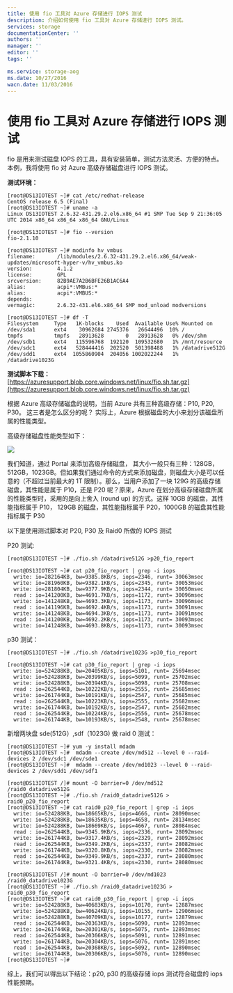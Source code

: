 ```yaml
---
title: 使用 fio 工具对 Azure 存储进行 IOPS 测试
description: 介绍如何使用 fio 工具对 Azure 存储进行 IOPS 测试。
services: storage
documentationCenter: ''
authors: ''
manager: ''
editor: ''
tags: ''

ms.service: storage-aog
ms.date: 10/27/2016
wacn.date: 11/03/2016
---
```


# 使用 fio 工具对 Azure 存储进行 IOPS 测试

fio 是用来测试磁盘 IOPS 的工具，具有安装简单，测试方法灵活、方便的特点。 
本例，我将使用 fio 对 Azure 高级存储磁盘进行 IOPS 测试。

**测试环境：**

```
[root@DS13IOTEST ~]# cat /etc/redhat-release
CentOS release 6.5 (Final)
[root@DS13IOTEST ~]# uname -a
Linux DS13IOTEST 2.6.32-431.29.2.el6.x86_64 #1 SMP Tue Sep 9 21:36:05 UTC 2014 x86_64 x86_64 x86_64 GNU/Linux

[root@DS13IOTEST ~]# fio --version
fio-2.1.10

[root@DS13IOTEST ~]# modinfo hv_vmbus
filename:       /lib/modules/2.6.32-431.29.2.el6.x86_64/weak-updates/microsoft-hyper-v/hv_vmbus.ko
version:        4.1.2
license:        GPL
srcversion:     82B9AE7A2B6BFE26B1AC6A4
alias:          acpi*:VMBus:*
alias:          acpi*:VMBUS:*
depends:
vermagic:       2.6.32-431.el6.x86_64 SMP mod_unload modversions

[root@DS13IOTEST ~]# df -T
Filesystem     Type   1K-blocks    Used  Available Use% Mounted on
/dev/sda1      ext4    30962684 2745376   26644496  10% /
tmpfs          tmpfs   28913628       0   28913628   0% /dev/shm
/dev/sdb1      ext4   115596768  192120  109532680   1% /mnt/resource
/dev/sdc1      ext4   528444416  202520  501398488   1% /datadrive512G
/dev/sdd1      ext4  1055860904  204056 1002022244   1% /datadrive1023G
```

**测试脚本下载：**[https://azuresupport.blob.core.windows.net/linux/fio.sh.tar.gz](https://azuresupport.blob.core.windows.net/linux/fio.sh.tar.gz)

根据 Azure 高级存储磁盘的说明，当前 Azure 共有三种高级存储：P10, P20, P30。 这三者是怎么区分的呢？ 实际上，Azure 根据磁盘的大小来划分该磁盘所属的性能类型。

高级存储磁盘性能类型如下：

![](./media/aog-storage-fio-iops-test/premium-storage.png)

我们知道，通过 Portal 来添加高级存储磁盘， 其大小一般只有三种：128GB，512GB，1023GB。但如果我们通过命令的方式来添加磁盘，则磁盘大小是可以任意的（不超过当前最大的 1T 限制）。那么，当用户添加了一块 129G 的高级存储磁盘，其性能是属于 P10，还是 P20 呢？原来，Azure 在划分高级存储磁盘所属的性能类型时，采用的是向上舍入 (round up) 的方式。这样 10GB 的磁盘，其性能指标属于 P10， 129GB 的磁盘，其性能指标属于 P20，1000GB 的磁盘其性能指标属于 P30

以下是使用测试脚本对 P20, P30 及 Raid0 所做的 IOPS 测试

P20 测试:

```
[root@DS13IOTEST ~]# ./fio.sh /datadrive512G >p20_fio_report  

[root@DS13IOTEST ~]# cat p20_fio_report | grep -i iops
  write: io=282164KB, bw=9385.8KB/s, iops=2346, runt= 30063msec
  write: io=281960KB, bw=9382.1KB/s, iops=2345, runt= 30053msec
  write: io=281804KB, bw=9377.9KB/s, iops=2344, runt= 30050msec
  read : io=141200KB, bw=4691.7KB/s, iops=1172, runt= 30096msec
  write: io=141248KB, bw=4693.3KB/s, iops=1173, runt= 30096msec
  read : io=141196KB, bw=4692.4KB/s, iops=1173, runt= 30091msec
  write: io=141248KB, bw=4694.3KB/s, iops=1173, runt= 30091msec
  read : io=141200KB, bw=4692.2KB/s, iops=1173, runt= 30093msec
  write: io=141248KB, bw=4693.8KB/s, iops=1173, runt= 30093msec
```

p30 测试：  

```
[root@DS13IOTEST ~]# ./fio.sh /datadrive1023G >p30_fio_report 

[root@DS13IOTEST ~]# cat p30_fio_report | grep -i iops
  write: io=524288KB, bw=20405KB/s, iops=5101, runt= 25694msec
  write: io=524288KB, bw=20399KB/s, iops=5099, runt= 25702msec
  write: io=524288KB, bw=20394KB/s, iops=5098, runt= 25708msec
  read : io=262544KB, bw=10222KB/s, iops=2555, runt= 25685msec
  write: io=261744KB, bw=10191KB/s, iops=2547, runt= 25685msec
  read : io=262544KB, bw=10223KB/s, iops=2555, runt= 25682msec
  write: io=261744KB, bw=10192KB/s, iops=2547, runt= 25682msec
  read : io=262544KB, bw=10224KB/s, iops=2556, runt= 25678msec
  write: io=261744KB, bw=10193KB/s, iops=2548, runt= 25678msec
```

新增两块盘 sde(512G）,sdf（1023G) 做 raid 0 测试：

```
[root@DS13IOTEST ~]# yum -y install mdadm
[root@DS13IOTEST ~]#  mdadm --create /dev/md512 --level 0 --raid-devices 2 /dev/sdc1 /dev/sde1
[root@DS13IOTEST ~]#  mdadm --create /dev/md1023 --level 0 --raid-devices 2 /dev/sdd1 /dev/sdf1

[root@DS13IOTEST /]# mount -O barrier=0 /dev/md512 /raid0_datadrive512G
[root@DS13IOTEST ~]# ./fio.sh /raid0_datadrive512G > raid0_p20_fio_report
[root@DS13IOTEST ~]# cat raid0_p20_fio_report | grep -i iops
  write: io=524288KB, bw=18665KB/s, iops=4666, runt= 28090msec
  write: io=524288KB, bw=18635KB/s, iops=4658, runt= 28134msec
  write: io=524288KB, bw=18669KB/s, iops=4667, runt= 28084msec
  read : io=262544KB, bw=9345.9KB/s, iops=2336, runt= 28092msec
  write: io=261744KB, bw=9317.4KB/s, iops=2329, runt= 28092msec
  read : io=262544KB, bw=9349.2KB/s, iops=2337, runt= 28082msec
  write: io=261744KB, bw=9320.8KB/s, iops=2330, runt= 28082msec
  read : io=262544KB, bw=9349.9KB/s, iops=2337, runt= 28080msec
  write: io=261744KB, bw=9321.4KB/s, iops=2330, runt= 28080msec

[root@DS13IOTEST /]# mount -O barrier=0 /dev/md1023 /raid0_datadrive1023G  
[root@DS13IOTEST ~]# ./fio.sh /raid0_datadrive1023G > raid0_p30_fio_report  
[root@DS13IOTEST ~]# cat raid0_p30_fio_report | grep -i iops
  write: io=524288KB, bw=40683KB/s, iops=10170, runt= 12887msec
  write: io=524288KB, bw=40624KB/s, iops=10155, runt= 12906msec
  write: io=524288KB, bw=40709KB/s, iops=10177, runt= 12879msec
  read : io=262544KB, bw=20363KB/s, iops=5090, runt= 12893msec
  write: io=261744KB, bw=20301KB/s, iops=5075, runt= 12893msec
  read : io=262544KB, bw=20366KB/s, iops=5091, runt= 12891msec
  write: io=261744KB, bw=20304KB/s, iops=5076, runt= 12891msec
  read : io=262544KB, bw=20368KB/s, iops=5092, runt= 12890msec
  write: io=261744KB, bw=20306KB/s, iops=5076, runt= 12890msec
[root@DS13IOTEST ~]#
```

综上，我们可以得出以下结论：p20, p30 的高级存储 iops 测试符合磁盘的 iops 性能预期。